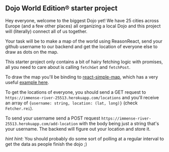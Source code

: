 Dojo World Edition® starter project
---

Hey everyone, welcome to the biggest Dojo yet! We have 25 cities across Europe (and a few other places) all organizing a local Dojo and this project will (literally) connect all of us together.

Your task will be to make a map of the world using ReasonReact, send your github username to our backend and get the location of everyone else to draw as dots on the map.

This starter project only contains a bit of hairy fetching logic with promises, all you need to care about is calling `fetchGet` and `fetchPost`.

To draw the map you'll be binding to [react-simple-map](https://github.com/zcreativelabs/react-simple-maps), which has a very useful [example here](https://github.com/zcreativelabs/react-simple-maps/blob/master/examples/basic-map/pages/index.js).

To get the locations of everyone, you should send a GET request to `https://immense-river-25513.herokuapp.com/locations` and you'll receive an array of `{username: string, location: (lat, long)}` (check `Fetcher.rei`).

To send your username send a POST request `https://immense-river-25513.herokuapp.com/add-location` with the body being just a string that's your username. The backend will figure out your location and store it.

*hint hint*: You should probably do some sort of polling at a regular interval to get the data as people finish the dojo ;)
